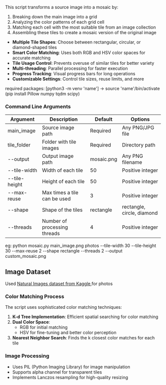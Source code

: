 This script transforms a source image into a mosaic by:
1. Breaking down the main image into a grid
2. Analyzing the color patterns of each grid cell
3. Matching each cell with the most suitable tile from an image collection
4. Assembling these tiles to create a mosaic version of the original image

- **Multiple Tile Shapes**: Choose between rectangular, circular, or diamond-shaped tiles
- **Smart Color Matching**: Uses both RGB and HSV color spaces for accurate matching
- **Tile Usage Control**: Prevents overuse of similar tiles for better variety
- **Multi-threading**: Parallel processing for faster execution
- **Progress Tracking**: Visual progress bars for long operations
- **Customizable Settings**: Control tile sizes, reuse limits, and more

required packages:
[python3 -m venv 'name'] -> source 'name'/bin/activate
(pip install Pillow numpy tqdm scipy)

### Command Line Arguments

| Argument | Description | Default | Options |
|----------|-------------|---------|----------|
| main_image | Source image path | Required | Any PNG/JPG file |
| tile_folder | Folder with tile images | Required | Directory path |
| --output | Output image path | mosaic.png | Any PNG filename |
| --tile-width | Width of each tile | 50 | Positive integer |
| --tile-height | Height of each tile | 50 | Positive integer |
| --max-reuse | Max times a tile can be used | 3 | Positive integer |
| --shape | Shape of the tiles | rectangle | rectangle, circle, diamond |
| --threads | Number of processing threads | 4 | Positive integer |

eg: python mosaic.py main_image.png photos --tile-width 30  --tile-height 30 --max-reuse 2 --shape rectangle --threads 2 --output custom_mosaic.png


## Image Dataset

Used [Natural Images dataset from Kaggle](https://www.kaggle.com/datasets/prasunroy/natural-images?resource=download),for photos


### Color Matching Process
The script uses sophisticated color matching techniques:
1. **K-d Tree Implementation**: Efficient spatial searching for color matching
2. **Dual Color Space**: 
   - RGB for initial matching
   - HSV for fine-tuning and better color perception
3. **Nearest Neighbor Search**: Finds the k closest color matches for each tile

### Image Processing

- Uses PIL (Python Imaging Library) for image manipulation
- Supports alpha channel for transparent tiles
- Implements Lanczos resampling for high-quality resizing


